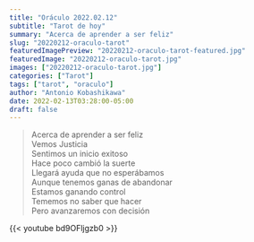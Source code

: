 ```yaml
---
title: "Oráculo 2022.02.12"
subtitle: "Tarot de hoy"
summary: "Acerca de aprender a ser feliz"
slug: "20220212-oraculo-tarot"
featuredImagePreview: "20220212-oraculo-tarot-featured.jpg"
featuredImage: "20220212-oraculo-tarot.jpg"
images: ["20220212-oraculo-tarot.jpg"]
categories: ["Tarot"]
tags: ["tarot", "oraculo"]
author: "Antonio Kobashikawa"
date: 2022-02-13T03:28:00-05:00
draft: false
---
```


> Acerca de aprender a ser feliz \
Vemos Justicia \
Sentimos un inicio exitoso \
Hace poco cambió la suerte \
Llegará ayuda que no esperábamos \
Aunque tenemos ganas de abandonar \
Estamos ganando control \
Tememos no saber que hacer \
Pero avanzaremos con decisión

{{< youtube bd9OFljgzb0 >}}